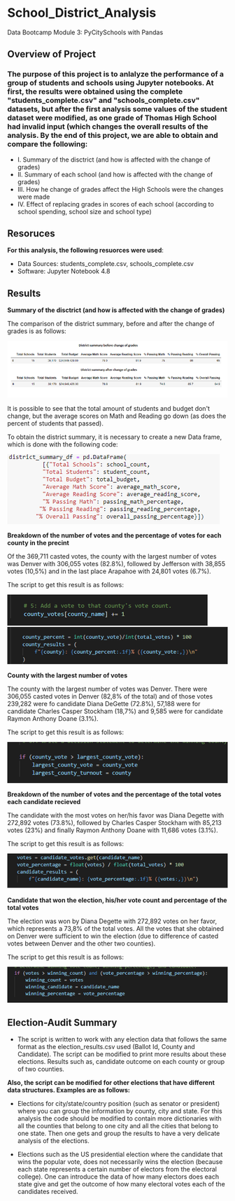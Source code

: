 # School_District_Analysis
Data Bootcamp Module 3: PyCitySchools with Pandas
## Overview of Project

### The purpose of this project is to anlalyze the performance of a group of students and schools using Jupyter notebooks. At first, the results were obtained using the complete "students_complete.csv" and "schools_complete.csv" datasets, but after the first analysis some values of the student dataset were modified, as one grade of Thomas High School had invalid input (which changes the overall results of the analysis. By the end of this project, we are able to obtain and compare the following:
* I. Summary of the disctrict (and how is affected with the change of grades)
* II. Summary of each school (and how is affected with the change of grades)
* III. How he change of grades affect the High Schools were the changes were made
* IV. Effect of replacing grades in scores of each school (according to school spending, school size and school type)


## Resoruces
**For this analysis, the following resuorces were used**:
- Data Sources: students_complete.csv, schools_complete.csv
- Software: Jupyter Notebook 4.8

## Results

**Summary of the disctrict (and how is affected with the change of grades)**

The comparison of the district summary, before and after the change of grades is as follows:

![This is an image](https://github.com/HansFeddersen/School_District_Analysis/blob/main/Resources/More/District%20summary.png)

It is possible to see that the total amount of students and budget don't change, but the average scores on Math and Reading go down (as does the percent of students that passed).

To obtain the district summary, it is necessary to create a new Data frame, which is done with the following code:

![This is an image](https://github.com/HansFeddersen/School_District_Analysis/blob/main/Resources/More/District_summary_DF.png)

**Breakdown of the number of votes and the percentage of votes for each county in the precint**

Of the 369,711 casted votes, the county with the largest number of votes was Denver with 306,055 votes (82.8%), followed by Jefferson with 38,855 votes (10,5%) and in the last place Arapahoe with 24,801 votes (6.7%).

The script to get this result is as follows:

![This is an image](https://github.com/HansFeddersen/Election_Analysis/blob/main/Challenge/Resources/More/Votes_per_county.png)
![This is an image](https://github.com/HansFeddersen/Election_Analysis/blob/main/Challenge/Resources/More/Percntage_per_county.png)


**County with the largest number of votes**

The county with the largest number of votes was Denver. There were 306,055 casted votes in Denver (82,8% of the total) and of those votes 239,282 were fo candidate Diana DeGette (72.8%), 57,188 were for candidate Charles Casper Stockham (18,7%) and 9,585 were for candidate Raymon Anthony Doane (3.1%).

The script to get this result is as follows:

![This is an image](https://github.com/HansFeddersen/Election_Analysis/blob/main/Challenge/Resources/More/largest_county.png)

**Breakdown of the number of votes and the percentage of the total votes each candidate recieved**

The candidate with the most votes on her/his favor was Diana Degette with 272,892 votes (73.8%), followed by Charles Casper Stockham with 85,213 votes (23%) and finally Raymon Anthony Doane with 11,686 votes (3.1%).

The script to get this result is as follows:

![This is an image](https://github.com/HansFeddersen/Election_Analysis/blob/main/Challenge/Resources/More/Votes_per_candidate.png)

**Candidate that won the election, his/her vote count and percentage of the total votes**

The election was won by Diana Degette with 272,892 votes on her favor, which represents a 73,8% of the total votes. All the votes that she obtained on Denver were sufficient to win the election (due to difference of casted votes between Denver and the other two counties).

The script to get this result is as follows:

![This is an image](https://github.com/HansFeddersen/Election_Analysis/blob/main/Challenge/Resources/More/Winning_candidate.png)

## Election-Audit Summary

- The script is written to work with any election data that follows the same format as the election_results.csv used (Ballot Id, County and Candidate). The script can be modified to print more results about these elections. Results such as, candidate outcome on each county or group of two counties.

**Also, the script can be modified for other elections that have different data structures. Examples are as follows:**

- Elections for city/state/country position (such as senator or president) where you can group the information by county, city and state. For this analysis the code should be modified to contain more dictionaries with all the counties that belong to one city and all the cities that belong to one state. Then one gets and group the results to have a very delicate analysis of the elections.

- Elections such as the US presidential election where the candidate that wins the popular vote, does not necessarily wins the election (because each state represents a certain number of electors from the electoral college). One can introduce the data of how many electors does each state give and get the outcome of how many electoral votes each of the candidates received.
